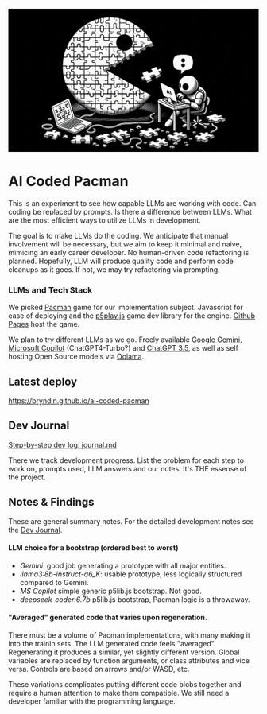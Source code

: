 ![AI Coded Pacman](logo.png "AI Coded Pacman")

# AI Coded Pacman

This is an experiment to see how capable LLMs are working with code. Can coding be replaced by prompts. Is there a difference between LLMs. What are the most efficient ways to utilize LLMs in development.

The goal is to make LLMs do the coding. We anticipate that manual involvement will be necessary, but we aim to keep it minimal and naive, mimicing an early career developer. No human-driven code refactoring is planned. Hopefully, LLM will produce quality code and perform code cleanups as it goes. If not, we may try refactoring via prompting.

### LLMs and Tech Stack

We picked [Pacman](https://en.wikipedia.org/wiki/Pac-Man) game for our implementation subject. Javascript for ease of deploying and the [p5play.js](https://p5js.org/) game dev library for the engine. [Github Pages](https://pages.github.com/) host the game.


We plan to try different LLMs as we go. Freely available [Google Gemini](https://gemini.google.com/), [Microsoft Copilot](https://copilot.microsoft.com/) (ChatGPT4-Turbo?) and [ChatGPT 3.5](https://chatgpt.com/), as well as self hosting Open Source models via [Oolama](https://ollama.com/).

## Latest deploy
https://bryndin.github.io/ai-coded-pacman

## Dev Journal
[Step-by-step dev log: journal.md](journal.md)

There we track development progress. List the problem for each step to work on, prompts used, LLM answers and our notes. It's THE essense of the project.

## Notes & Findings
These are general summary notes. For the detailed development notes see the [Dev Journal](journal.md).

#### **LLM choice for a bootstrap** (ordered best to worst)
  - *Gemini*: good job generating a prototype with all major entities.
  - *llama3:8b-instruct-q6_K*: usable prototype, less logically structured compared to Gemini.
  - *MS Copilot* simple generic p5lib.js bootstrap. Not good.
  - *deepseek-coder:6.7b* p5lib.js bootstrap, Pacman logic is a throwaway.

#### "Averaged" generated code that varies upon regeneration.
There must be a volume of Pacman implementations, with many making it into the trainin sets. The LLM generated code feels "averaged". Regenerating it produces a similar, yet slightly different version. Global variables are replaced by function arguments, or class attributes and vice versa. Controls are based on arrows and/or WASD, etc.

These variations complicates putting different code blobs together and require a human attention to make them compatible. We still need a developer familiar with the programming language.